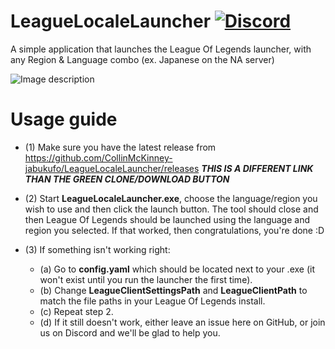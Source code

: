 # LeagueLocaleLauncher [![Discord](https://img.shields.io/discord/713264229427445770?color=Blue&label=Join%20Us%20On%20Discord&style=for-the-badge)](https://discord.gg/vA4w7rn)

A simple application that launches the League Of Legends launcher, with any Region &amp; Language combo (ex. Japanese on the NA server)

![Image description](https://i.imgur.com/c8bhvj4.png)

# Usage guide

* (1) Make sure you have the latest release from https://github.com/CollinMcKinney-jabukufo/LeagueLocaleLauncher/releases ***THIS IS A DIFFERENT LINK THAN THE GREEN CLONE/DOWNLOAD BUTTON***


* (2) Start **LeagueLocaleLauncher.exe**, choose the language/region you wish to use and then click the launch button. The tool should close and then League Of Legends should be launched using the language and region you selected. If that worked, then congratulations, you're done :D


* (3) If something isn't working right:
  * (a) Go to **config.yaml** which should be located next to your .exe (it won't exist until you run the launcher the first time).
  * (b) Change **LeagueClientSettingsPath** and **LeagueClientPath** to match the file paths in your League Of Legends install.
  * (c) Repeat step 2.
  * (d) If it still doesn't work, either leave an issue here on GitHub, or join us on Discord and we'll be glad to help you.
